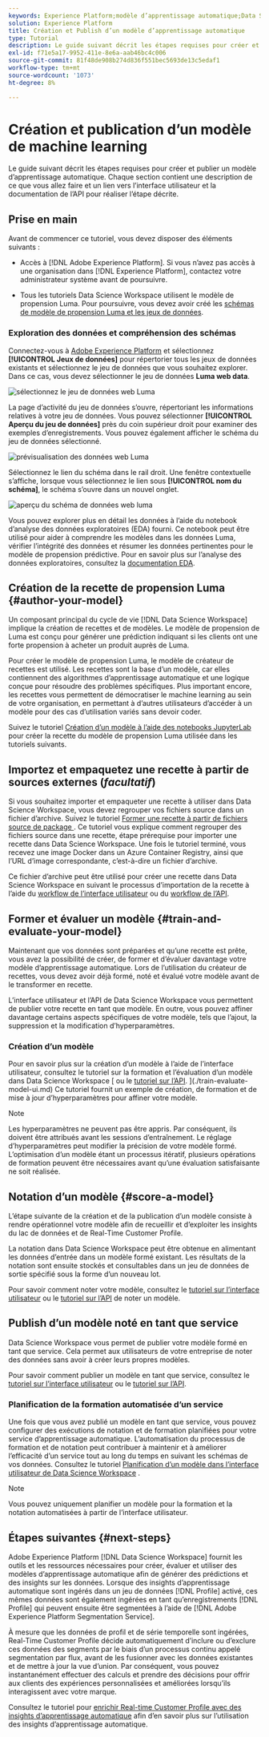 ```yaml
---
keywords: Experience Platform;modèle d’apprentissage automatique;Data Science Workspace;rubriques les plus consultées;créer et publier un modèle
solution: Experience Platform
title: Création et Publish d’un modèle d’apprentissage automatique
type: Tutorial
description: Le guide suivant décrit les étapes requises pour créer et publier un modèle d’apprentissage automatique.
exl-id: f71e5a17-9952-411e-8e6a-aab46bc4c006
source-git-commit: 81f48de908b274d836f551bec5693de13c5edaf1
workflow-type: tm+mt
source-wordcount: '1073'
ht-degree: 8%

---
```



# Création et publication d’un modèle de machine learning

Le guide suivant décrit les étapes requises pour créer et publier un modèle d’apprentissage automatique. Chaque section contient une description de ce que vous allez faire et un lien vers l’interface utilisateur et la documentation de l’API pour réaliser l’étape décrite.

## Prise en main

Avant de commencer ce tutoriel, vous devez disposer des éléments suivants :

- Accès à [!DNL Adobe Experience Platform]. Si vous n’avez pas accès à une organisation dans [!DNL Experience Platform], contactez votre administrateur système avant de poursuivre.

- Tous les tutoriels Data Science Workspace utilisent le modèle de propension Luma. Pour poursuivre, vous devez avoir créé les [schémas de modèle de propension Luma et les jeux de données](./create-luma-data.md).

### Exploration des données et compréhension des schémas

Connectez-vous à [Adobe Experience Platform](https://platform.adobe.com/) et sélectionnez **[!UICONTROL Jeux de données]** pour répertorier tous les jeux de données existants et sélectionnez le jeu de données que vous souhaitez explorer. Dans ce cas, vous devez sélectionner le jeu de données **Luma web data**.

![sélectionnez le jeu de données web Luma](../images/models-recipes/model-walkthrough/luma-dataset.png)

La page d’activité du jeu de données s’ouvre, répertoriant les informations relatives à votre jeu de données. Vous pouvez sélectionner **[!UICONTROL Aperçu du jeu de données]** près du coin supérieur droit pour examiner des exemples d’enregistrements. Vous pouvez également afficher le schéma du jeu de données sélectionné.

![prévisualisation des données web Luma](../images/models-recipes/model-walkthrough/preview-dataset.png)

Sélectionnez le lien du schéma dans le rail droit. Une fenêtre contextuelle s’affiche, lorsque vous sélectionnez le lien sous **[!UICONTROL nom du schéma]**, le schéma s’ouvre dans un nouvel onglet.

![aperçu du schéma de données web luma](../images/models-recipes/model-walkthrough/preview-schema.png)

Vous pouvez explorer plus en détail les données à l’aide du notebook d’analyse des données exploratoires (EDA) fourni. Ce notebook peut être utilisé pour aider à comprendre les modèles dans les données Luma, vérifier l’intégrité des données et résumer les données pertinentes pour le modèle de propension prédictive. Pour en savoir plus sur l’analyse des données exploratoires, consultez la [documentation EDA](../jupyterlab/eda-notebook.md).

## Création de la recette de propension Luma {#author-your-model}

Un composant principal du cycle de vie [!DNL Data Science Workspace] implique la création de recettes et de modèles. Le modèle de propension de Luma est conçu pour générer une prédiction indiquant si les clients ont une forte propension à acheter un produit auprès de Luma.

Pour créer le modèle de propension Luma, le modèle de créateur de recettes est utilisé. Les recettes sont la base d’un modèle, car elles contiennent des algorithmes d’apprentissage automatique et une logique conçue pour résoudre des problèmes spécifiques. Plus important encore, les recettes vous permettent de démocratiser le machine learning au sein de votre organisation, en permettant à d’autres utilisateurs d’accéder à un modèle pour des cas d’utilisation variés sans devoir coder.

Suivez le tutoriel [Création d’un modèle à l’aide des notebooks JupyterLab](../jupyterlab/create-a-model.md) pour créer la recette du modèle de propension Luma utilisée dans les tutoriels suivants.

## Importez et empaquetez une recette à partir de sources externes (*facultatif*)

Si vous souhaitez importer et empaqueter une recette à utiliser dans Data Science Workspace, vous devez regrouper vos fichiers source dans un fichier d’archive. Suivez le tutoriel [ Former une recette à partir de fichiers source de package ](./package-source-files-recipe.md) . Ce tutoriel vous explique comment regrouper des fichiers source dans une recette, étape prérequise pour importer une recette dans Data Science Workspace. Une fois le tutoriel terminé, vous recevez une image Docker dans un Azure Container Registry, ainsi que l’URL d’image correspondante, c’est-à-dire un fichier d’archive.

Ce fichier d’archive peut être utilisé pour créer une recette dans Data Science Workspace en suivant le processus d’importation de la recette à l’aide du [workflow de l’interface utilisateur](./import-packaged-recipe-ui.md) ou du [ workflow de l’API](./import-packaged-recipe-api.md).

## Former et évaluer un modèle {#train-and-evaluate-your-model}

Maintenant que vos données sont préparées et qu’une recette est prête, vous avez la possibilité de créer, de former et d’évaluer davantage votre modèle d’apprentissage automatique. Lors de l’utilisation du créateur de recettes, vous devez avoir déjà formé, noté et évalué votre modèle avant de le transformer en recette.

L’interface utilisateur et l’API de Data Science Workspace vous permettent de publier votre recette en tant que modèle. En outre, vous pouvez affiner davantage certains aspects spécifiques de votre modèle, tels que l’ajout, la suppression et la modification d’hyperparamètres.

### Création d’un modèle

Pour en savoir plus sur la création d’un modèle à l’aide de l’interface utilisateur, consultez le tutoriel sur la formation et l’évaluation d’un modèle dans Data Science Workspace [ ou le [tutoriel sur l’API](./train-evaluate-model-api.md). ](./train-evaluate-model-ui.md) Ce tutoriel fournit un exemple de création, de formation et de mise à jour d’hyperparamètres pour affiner votre modèle.

>[!NOTE]
>
> Les hyperparamètres ne peuvent pas être appris. Par conséquent, ils doivent être attribués avant les sessions d’entraînement. Le réglage d’hyperparamètres peut modifier la précision de votre modèle formé. L’optimisation d’un modèle étant un processus itératif, plusieurs opérations de formation peuvent être nécessaires avant qu’une évaluation satisfaisante ne soit réalisée.

## Notation d’un modèle {#score-a-model}

L’étape suivante de la création et de la publication d’un modèle consiste à rendre opérationnel votre modèle afin de recueillir et d’exploiter les insights du lac de données et de Real-Time Customer Profile.

La notation dans Data Science Workspace peut être obtenue en alimentant les données d’entrée dans un modèle formé existant. Les résultats de la notation sont ensuite stockés et consultables dans un jeu de données de sortie spécifié sous la forme d’un nouveau lot.

Pour savoir comment noter votre modèle, consultez le [tutoriel sur l’interface utilisateur](./score-model-ui.md) ou le [tutoriel sur l’API](./score-model-api.md) de noter un modèle.

## Publish d’un modèle noté en tant que service

Data Science Workspace vous permet de publier votre modèle formé en tant que service. Cela permet aux utilisateurs de votre entreprise de noter des données sans avoir à créer leurs propres modèles.

Pour savoir comment publier un modèle en tant que service, consultez le [tutoriel sur l’interface utilisateur](./publish-model-service-ui.md) ou le [tutoriel sur l’API](./publish-model-service-api.md).

### Planification de la formation automatisée d’un service

Une fois que vous avez publié un modèle en tant que service, vous pouvez configurer des exécutions de notation et de formation planifiées pour votre service d’apprentissage automatique. L’automatisation du processus de formation et de notation peut contribuer à maintenir et à améliorer l’efficacité d’un service tout au long du temps en suivant les schémas de vos données. Consultez le tutoriel [Planification d’un modèle dans l’interface utilisateur de Data Science Workspace](./schedule-models-ui.md) .

>[!NOTE]
>
> Vous pouvez uniquement planifier un modèle pour la formation et la notation automatisées à partir de l’interface utilisateur.

## Étapes suivantes {#next-steps}

Adobe Experience Platform [!DNL Data Science Workspace] fournit les outils et les ressources nécessaires pour créer, évaluer et utiliser des modèles d’apprentissage automatique afin de générer des prédictions et des insights sur les données. Lorsque des insights d’apprentissage automatique sont ingérés dans un jeu de données [!DNL Profile] activé, ces mêmes données sont également ingérées en tant qu’enregistrements [!DNL Profile] qui peuvent ensuite être segmentées à l’aide de [!DNL Adobe Experience Platform Segmentation Service].

À mesure que les données de profil et de série temporelle sont ingérées, Real-Time Customer Profile décide automatiquement d’inclure ou d’exclure ces données des segments par le biais d’un processus continu appelé segmentation par flux, avant de les fusionner avec les données existantes et de mettre à jour la vue d’union. Par conséquent, vous pouvez instantanément effectuer des calculs et prendre des décisions pour offrir aux clients des expériences personnalisées et améliorées lorsqu’ils interagissent avec votre marque.

Consultez le tutoriel pour [enrichir Real-time Customer Profile avec des insights d’apprentissage automatique](./enrich-profile.md) afin d’en savoir plus sur l’utilisation des insights d’apprentissage automatique.
